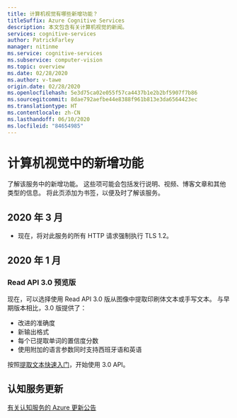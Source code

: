 ```yaml
---
title: 计算机视觉有哪些新增功能？
titleSuffix: Azure Cognitive Services
description: 本文包含有关计算机视觉的新闻。
services: cognitive-services
author: PatrickFarley
manager: nitinme
ms.service: cognitive-services
ms.subservice: computer-vision
ms.topic: overview
ms.date: 02/28/2020
ms.author: v-tawe
origin.date: 02/28/2020
ms.openlocfilehash: 5e3d75ca02e055f57ca4437b1e2b2bf5907f7b86
ms.sourcegitcommit: 8dae792aefbe44e8388f961b813e3da6564423ec
ms.translationtype: HT
ms.contentlocale: zh-CN
ms.lasthandoff: 06/10/2020
ms.locfileid: "84654985"
---
```

# <a name="whats-new-in-computer-vision"></a>计算机视觉中的新增功能

了解该服务中的新增功能。 这些项可能会包括发行说明、视频、博客文章和其他类型的信息。 将此页添加为书签，以便及时了解该服务。

## <a name="march-2020"></a>2020 年 3 月

* 现在，将对此服务的所有 HTTP 请求强制执行 TLS 1.2。 <!-- not available -->

## <a name="january-2020"></a>2020 年 1 月

### <a name="read-api-30-preview"></a>Read API 3.0 预览版

现在，可以选择使用 Read API 3.0 版从图像中提取印刷体文本或手写文本。 与早期版本相比，3.0 版提供了：
* 改进的准确度
* 新输出格式
* 每个已提取单词的置信度分数
* 使用附加的语言参数同时支持西班牙语和英语

按照[提取文本快速入门](https://docs.azure.cn/cognitive-services/computer-vision/quickstarts/csharp-hand-text?tabs=version-3)，开始使用 3.0 API。

## <a name="cognitive-service-updates"></a>认知服务更新

[有关认知服务的 Azure 更新公告](https://updates.azure.cn/?product=cognitive-services)
